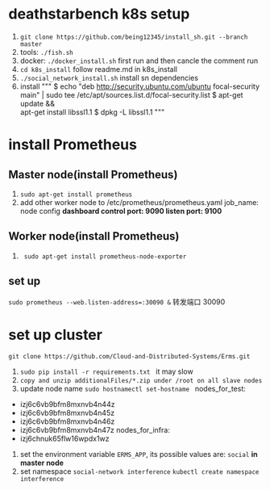 # deathstarbench k8s setup
1. `git clone https://github.com/being12345/install_sh.git --branch master`
2. tools: `./fish.sh`
3. docker: `./docker_install.sh` first run and then cancle the comment run
4. `cd k8s_install` follow readme.md in k8s_install
5. `./social_network_install.sh` install sn dependencies
6. install 
"""
$ echo "deb http://security.ubuntu.com/ubuntu focal-security main" | sudo tee /etc/apt/sources.list.d/focal-security.list
$ apt-get update && \
    apt-get install libssl1.1
$ dpkg -L libssl1.1
"""

# install Prometheus
## Master node(install Prometheus)
1. `sudo apt-get install prometheus`
2. add other worker node to /etc/prometheus/prometheus.yaml job_name: node config 
**dashboard control port: 9090 listen port: 9100**

## Worker node(install Prometheus)
1. ` sudo apt-get install prometheus-node-exporter`

## set up
`sudo prometheus --web.listen-address=:30090 &` 转发端口 30090


# set up cluster
`git clone https://github.com/Cloud-and-Distributed-Systems/Erms.git`
1. `sudo pip install -r requirements.txt ` it may slow
2. `copy and unzip additionalFiles/*.zip under /root on all slave nodes`
3. update node name `sudo hostnamectl set-hostname ` 
nodes_for_test:
- izj6c6vb9bfm8mxnvb4n44z
- izj6c6vb9bfm8mxnvb4n45z
- izj6c6vb9bfm8mxnvb4n46z
- izj6c6vb9bfm8mxnvb4n47z
nodes_for_infra:
- izj6chnuk65flw16wpdx1wz
1. set the environment variable `ERMS_APP`, its possible values are: `social` **in master node**
2. set namespace `social-network interference`
`kubectl create namespace interference`